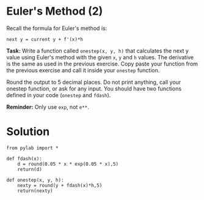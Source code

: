 # Euler's Method (2)

Recall the formula for Euler's method is:

`next y = current y + f'(x)*h`

**Task:** Write a function called `onestep(x, y, h)` that calculates the next y value using Euler's method with the given `x`, `y` and `h` values. The derivative is the same as used in the previous exercise. Copy paste your function from the previous exercise and call it inside your `onestep` function. 

Round the output to 5 decimal places. Do not print anything, call your onestep function, or ask for any input. You should have two functions defined in your code (`onestep` and `fdash`). 

**Reminder:** Only use `exp`, not `e**`.


# Solution

```
from pylab import *

def fdash(x):
    d = round(0.05 * x * exp(0.05 * x),5)
    return(d)

def onestep(x, y, h):
    nexty = round(y + fdash(x)*h,5)
    return(nexty)

```
